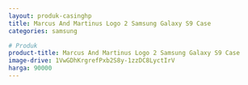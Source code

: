 ```yaml
---
layout: produk-casinghp
title: Marcus And Martinus Logo 2 Samsung Galaxy S9 Case
categories: samsung

# Produk
product-title: Marcus And Martinus Logo 2 Samsung Galaxy S9 Case
image-drive: 1VwGDhKrgrefPxb2S8y-1zzDC8LyctIrV
harga: 90000
---
```

